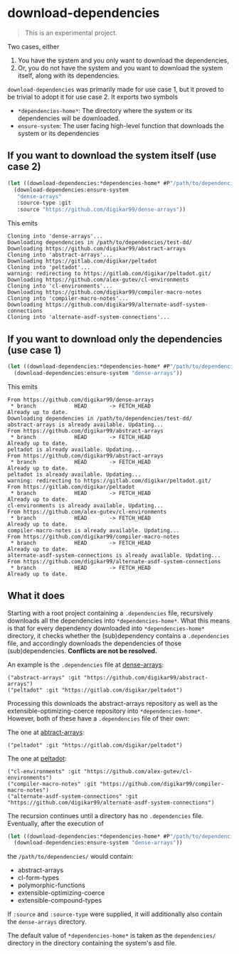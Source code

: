 # download-dependencies

> This is an experimental project.

Two cases, either

1. You have the system and you only want to download the dependencies,
2. Or, you do not have the system and you want to download the system itself, along with its dependencies.

`download-dependencies` was primarily made for use case 1, but it proved to be trivial to adopt it for use case 2. It exports two symbols

- `*dependencies-home*`: The directory where the system or its dependencies will be downloaded.
- `ensure-system`: The user facing high-level function that downloads the system or its dependencies

## If you want to download the system itself (use case 2)

```lisp
(let ((download-dependencies:*dependencies-home* #P"/path/to/dependencies/"))
  (download-dependencies:ensure-system
   "dense-arrays"
   :source-type :git
   :source "https://github.com/digikar99/dense-arrays"))
```

This emits

```
Cloning into 'dense-arrays'...
Downloading dependencies in /path/to/dependencies/test-dd/
Downloading https://github.com/digikar99/abstract-arrays
Cloning into 'abstract-arrays'...
Downloading https://gitlab.com/digikar/peltadot
Cloning into 'peltadot'...
warning: redirecting to https://gitlab.com/digikar/peltadot.git/
Downloading https://github.com/alex-gutev/cl-environments
Cloning into 'cl-environments'...
Downloading https://github.com/digikar99/compiler-macro-notes
Cloning into 'compiler-macro-notes'...
Downloading https://github.com/digikar99/alternate-asdf-system-connections
Cloning into 'alternate-asdf-system-connections'...
```

## If you want to download only the dependencies (use case 1)

```lisp
(let ((download-dependencies:*dependencies-home* #P"/path/to/dependencies/"))
  (download-dependencies:ensure-system "dense-arrays"))
```

This emits

```
From https://github.com/digikar99/dense-arrays
 * branch            HEAD       -> FETCH_HEAD
Already up to date.
Downloading dependencies in /path/to/dependencies/test-dd/
abstract-arrays is already available. Updating...
From https://github.com/digikar99/abstract-arrays
 * branch            HEAD       -> FETCH_HEAD
Already up to date.
peltadot is already available. Updating...
From https://github.com/digikar99/abstract-arrays
 * branch            HEAD       -> FETCH_HEAD
Already up to date.
peltadot is already available. Updating...
warning: redirecting to https://gitlab.com/digikar/peltadot.git/
From https://gitlab.com/digikar/peltadot
 * branch            HEAD       -> FETCH_HEAD
Already up to date.
cl-environments is already available. Updating...
From https://github.com/alex-gutev/cl-environments
 * branch            HEAD       -> FETCH_HEAD
Already up to date.
compiler-macro-notes is already available. Updating...
From https://github.com/digikar99/compiler-macro-notes
 * branch            HEAD       -> FETCH_HEAD
Already up to date.
alternate-asdf-system-connections is already available. Updating...
From https://github.com/digikar99/alternate-asdf-system-connections
 * branch            HEAD       -> FETCH_HEAD
Already up to date.
```

## What it does

Starting with a root project containing a `.dependencies` file, recursively downloads all the dependencies into `*dependencies-home*`. What this means is that for every dependency downloaded into `*dependencies-home*` directory, it checks whether the (sub)dependency contains a `.dependencies` file, and accordingly downloads the dependencies of those (sub)dependencies. **Conflicts are not be resolved.**

An example is the `.dependencies` file at [dense-arrays](https://github.com/digikar99/dense-arrays):

```
("abstract-arrays" :git "https://github.com/digikar99/abstract-arrays")
("peltadot" :git "https://gitlab.com/digikar/peltadot")
```

Processing this downloads the abstract-arrays repository as well as the extensible-optimizing-coerce repository into `*dependencies-home*`. However, both of these have a `.dependencies` file of their own:


The one at [abtract-arrays](https://github.com/digikar99/abstract-arrays):

```
("peltadot" :git "https://gitlab.com/digikar/peltadot")
```

The one at [peltadot](https://gitlab.com/digikar/peltadot):

```
("cl-environments" :git "https://github.com/alex-gutev/cl-environments")
("compiler-macro-notes" :git "https://github.com/digikar99/compiler-macro-notes")
("alternate-asdf-system-connections" :git "https://github.com/digikar99/alternate-asdf-system-connections")
```

The recursion continues until a directory has no `.dependencies` file. Eventually, after the execution of

```lisp
(let ((download-dependencies:*dependencies-home* #P"/path/to/dependencies/"))
  (download-dependencies:ensure-system "dense-arrays"))
```

the `/path/to/dependencies/` would contain:

- abstract-arrays
- cl-form-types
- polymorphic-functions
- extensible-optimizing-coerce
- extensible-compound-types

If `:source` and `:source-type` were supplied, it will additionally also contain the `dense-arrays` directory.

The default value of `*dependencies-home*` is taken as the `dependencies/` directory in the directory containing the system's asd file.
